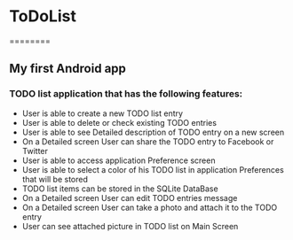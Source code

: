 <h1>ToDoList</h1>
========

<h2>My first Android app</h2>

<h3>TODO list application that has the following features:</h3>
<ul>
<li>User is able to create a new TODO list entry</li>
<li>User is able to delete or check existing TODO entries</li>
<li>User is able to see Detailed description of TODO entry on a new screen</li>
<li>On a Detailed screen User can share the TODO entry to Facebook or Twitter</li>
<li>User is able to access application Preference screen</li>
<li>User is able to select a color of his TODO list in application Preferences that will be stored</li>
<li>TODO list items can be stored in the SQLite DataBase</li>
<li>On a Detailed screen User can edit TODO entries message</li>
<li>On a Detailed screen User can take a photo and attach it to the TODO entry</li>
<li>User can see attached picture in TODO list on Main Screen</li>
<ul>

